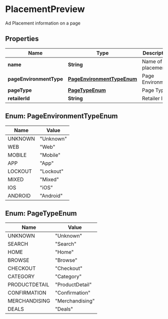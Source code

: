 

# PlacementPreview

Ad Placement information on a page

## Properties

| Name | Type | Description | Notes |
|------------ | ------------- | ------------- | -------------|
|**name** | **String** | Name of the placement |  |
|**pageEnvironmentType** | [**PageEnvironmentTypeEnum**](#PageEnvironmentTypeEnum) | Page Environment |  |
|**pageType** | [**PageTypeEnum**](#PageTypeEnum) | Page Type |  |
|**retailerId** | **String** | Retailer Id |  |



## Enum: PageEnvironmentTypeEnum

| Name | Value |
|---- | -----|
| UNKNOWN | &quot;Unknown&quot; |
| WEB | &quot;Web&quot; |
| MOBILE | &quot;Mobile&quot; |
| APP | &quot;App&quot; |
| LOCKOUT | &quot;Lockout&quot; |
| MIXED | &quot;Mixed&quot; |
| IOS | &quot;iOS&quot; |
| ANDROID | &quot;Android&quot; |



## Enum: PageTypeEnum

| Name | Value |
|---- | -----|
| UNKNOWN | &quot;Unknown&quot; |
| SEARCH | &quot;Search&quot; |
| HOME | &quot;Home&quot; |
| BROWSE | &quot;Browse&quot; |
| CHECKOUT | &quot;Checkout&quot; |
| CATEGORY | &quot;Category&quot; |
| PRODUCTDETAIL | &quot;ProductDetail&quot; |
| CONFIRMATION | &quot;Confirmation&quot; |
| MERCHANDISING | &quot;Merchandising&quot; |
| DEALS | &quot;Deals&quot; |



